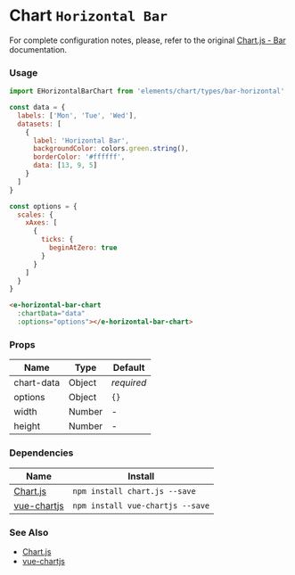 # Chart `Horizontal Bar`

For complete configuration notes, please, refer to the original [Chart.js - Bar](http://www.chartjs.org/docs/latest/charts/bar.html) documentation.

<!-- STORY -->

### Usage

```javascript
import EHorizontalBarChart from 'elements/chart/types/bar-horizontal'

const data = {
  labels: ['Mon', 'Tue', 'Wed'],
  datasets: [
    {
      label: 'Horizontal Bar',
      backgroundColor: colors.green.string(),
      borderColor: '#ffffff',
      data: [13, 9, 5]
    }
  ]
}

const options = {
  scales: {
    xAxes: [
      {
        ticks: {
          beginAtZero: true
        }
      }
    ]
  }
}
```
```html
<e-horizontal-bar-chart
  :chartData="data"
  :options="options"></e-horizontal-bar-chart>
```

### Props

| Name        | Type    | Default    |
|-------------|---------|------------|
| chart-data  | Object  | *required* |
| options     | Object  | `{}`       |
| width       | Number  | -          |
| height      | Number  | -          |

### Dependencies

| Name        | Install    |
|-------------|---------|
| [Chart.js](http://www.chartjs.org/) | `npm install chart.js --save` |
| [vue-chartjs](https://github.com/apertureless/vue-chartjs) | `npm install vue-chartjs --save` |

### See Also
- [Chart.js](http://www.chartjs.org/)
- [vue-chartjs](https://github.com/apertureless/vue-chartjs)
